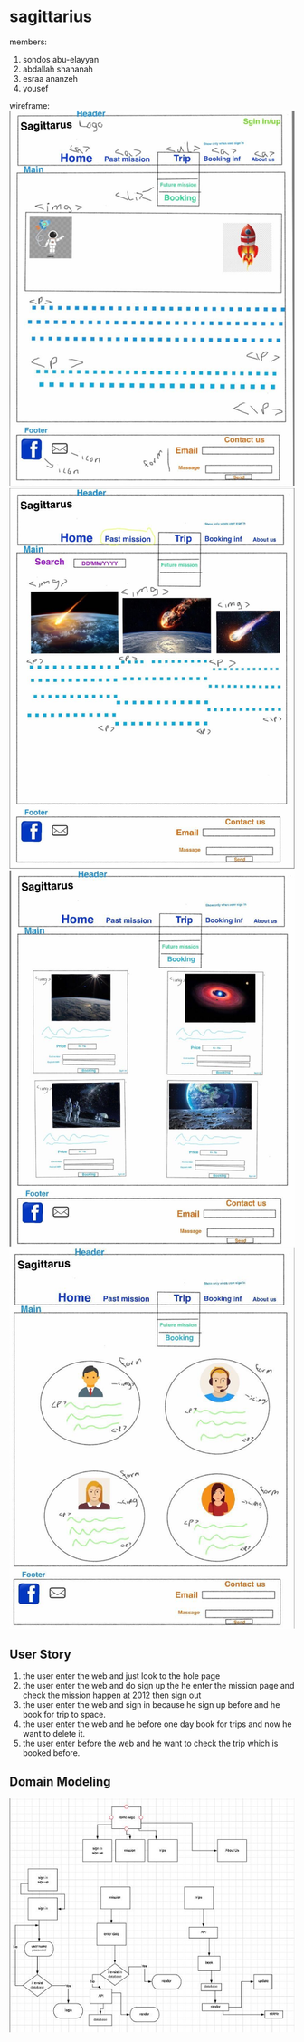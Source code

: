 # sagittarius

members: 
1. sondos abu-elayyan
2. abdallah shananah
3. esraa ananzeh
4. yousef


wireframe:
![image1](./public/images/img1.jpg)
![image2](./public/images/img2.jpg)
![image3](./public/images/img3.jpg)
![image4](./public/images/img4.jpg)


## User Story
1. the user enter the web and just look to the hole page 
2. the user enter the web and do sign up the he enter the mission page and check the mission happen at 2012 then sign out
3. the user enter the web and sign in because he sign up before and he book for trip to space.
4. the user enter the web and he before one day book for trips and now he want to delete it.
5. the user enter before the web and he want to check the trip which is booked before.

## Domain Modeling
![image](./public/images/domain.JPG)



